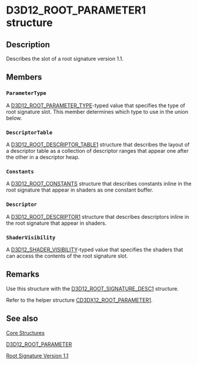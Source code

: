 # D3D12_ROOT_PARAMETER1 structure

## Description

Describes the slot of a root signature version 1.1.

## Members

### `ParameterType`

A [D3D12_ROOT_PARAMETER_TYPE](https://learn.microsoft.com/windows/desktop/api/d3d12/ne-d3d12-d3d12_root_parameter_type)-typed value that specifies the type of root signature slot. This member determines which type to use in the union below.

### `DescriptorTable`

A [D3D12_ROOT_DESCRIPTOR_TABLE1](https://learn.microsoft.com/windows/desktop/api/d3d12/ns-d3d12-d3d12_root_descriptor_table1) structure that describes the layout of a descriptor table as a collection of descriptor ranges that appear one after the other in a descriptor heap.

### `Constants`

A [D3D12_ROOT_CONSTANTS](https://learn.microsoft.com/windows/desktop/api/d3d12/ns-d3d12-d3d12_root_constants) structure that describes constants inline in the root signature that appear in shaders as one constant buffer.

### `Descriptor`

A [D3D12_ROOT_DESCRIPTOR1](https://learn.microsoft.com/windows/desktop/api/d3d12/ns-d3d12-d3d12_root_descriptor1) structure that describes descriptors inline in the root signature that appear in shaders.

### `ShaderVisibility`

A [D3D12_SHADER_VISIBILITY](https://learn.microsoft.com/windows/desktop/api/d3d12/ne-d3d12-d3d12_shader_visibility)-typed value that specifies the shaders that can access the contents of the root signature slot.

## Remarks

Use this structure with the [D3D12_ROOT_SIGNATURE_DESC1](https://learn.microsoft.com/windows/desktop/api/d3d12/ns-d3d12-d3d12_root_signature_desc1) structure.

Refer to the helper structure [CD3DX12_ROOT_PARAMETER1](https://learn.microsoft.com/windows/desktop/direct3d12/cd3dx12-root-parameter1).

## See also

[Core Structures](https://learn.microsoft.com/windows/desktop/direct3d12/direct3d-12-structures)

[D3D12_ROOT_PARAMETER](https://learn.microsoft.com/windows/desktop/api/d3d12/ns-d3d12-d3d12_root_parameter)

[Root Signature Version 1.1](https://learn.microsoft.com/windows/desktop/direct3d12/root-signature-version-1-1)